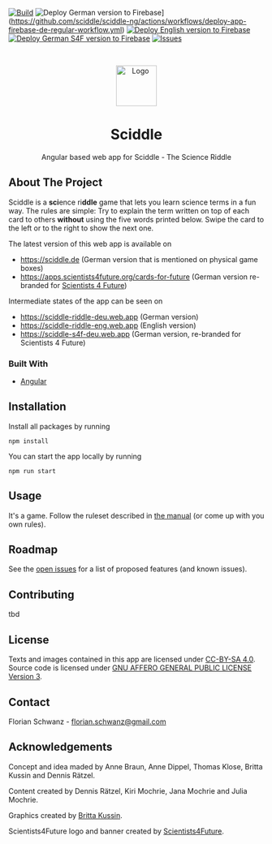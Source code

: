 [![Build](https://github.com/sciddle/sciddle-ng/actions/workflows/build-app-workflow.yml/badge.svg?branch=main)](https://github.com/sciddle/sciddle-ng/actions/workflows/build-app-workflow.yml)
![Deploy German version to Firebase](https://github.com/sciddle/sciddle-ng/actions/workflows/deploy-app-firebase-de-regular-workflow.yml/badge.svg)](https://github.com/sciddle/sciddle-ng/actions/workflows/deploy-app-firebase-de-regular-workflow.yml)
[![Deploy English version to Firebase](https://github.com/sciddle/sciddle-ng/actions/workflows/deploy-app-firebase-en-regular-workflow.yml/badge.svg)](https://github.com/sciddle/sciddle-ng/actions/workflows/deploy-app-firebase-en-regular-workflow.yml)
[![Deploy German S4F version to Firebase](https://github.com/sciddle/sciddle-ng/actions/workflows/deploy-app-firebase-de-s4f-workflow.yml/badge.svg)](https://github.com/sciddle/sciddle-ng/actions/workflows/deploy-app-firebase-de-s4f-workflow.yml)
[![Issues](https://img.shields.io/github/issues/sciddle/sciddle-ng)](https://github.com/sciddle/sciddle-ng/issues)

<br />
<p align="center">
  <a href="https://github.com/florianschwanz/fom-big-data-bike-path-quality-frontend">
    <img src="./src/assets/logos/logo-144x144.png" alt="Logo" width="80" height="80">
  </a>

  <h1 align="center">Sciddle</h1>

  <p align="center">
    Angular based web app for Sciddle - The Science Riddle 
  </p>
</p>

## About The Project

Sciddle is a **sci**ence ri**ddle** game that lets you learn science terms in a fun way.
The rules are simple: Try to explain the term written on top of each card to others __without__ using the five words printed below. Swipe the card to the left or to the right to show the next one.

The latest version of this web app is available on
* https://sciddle.de (German version that is mentioned on physical game boxes)
* https://apps.scientists4future.org/cards-for-future (German version re-branded for [Scientists 4 Future](https://www.scientists4future.org/))

Intermediate states of the app can be seen on
* https://sciddle-riddle-deu.web.app (German version)
* https://sciddle-riddle-eng.web.app (English version)
* https://sciddle-s4f-deu.web.app (German version, re-branded for Scientists 4 Future)

### Built With

* [Angular](https://angular.io/)

## Installation

Install all packages by running

```
npm install
```

You can start the app locally by running

```
npm run start
```

## Usage

It's a game. Follow the ruleset described in [the manual](./src/app/assets/manual/manual-en.md) (or come up with you own rules).

## Roadmap

See the [open issues](https://github.com/sciddle/sciddle-ng/issues) for a list of proposed features (and
 known issues).

## Contributing

tbd

## License

Texts and images contained in this app are licensed under [CC-BY-SA 4.0](LICENSE-CC-BY-4.0.md).
Source code is licensed under [GNU AFFERO GENERAL PUBLIC LICENSE Version 3](LICENSE-CC-BY-4.0.md).

## Contact

Florian Schwanz - florian.schwanz@gmail.com

## Acknowledgements

Concept and idea maded by Anne Braun, Anne Dippel, Thomas Klose, Britta Kussin and Dennis Rätzel.

Content created by Dennis Rätzel, Kiri Mochrie, Jana Mochrie and Julia Mochrie.

Graphics created by [Britta Kussin](https://britta-kussin.de/start-sciddle-the-science-riddle).

Scientists4Future logo and banner created by [Scientists4Future](scientists4future.org).
